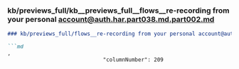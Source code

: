 ### kb/previews_full/kb__previews_full__flows__re-recording from your personal account@auth.har.part038.md.part002.md

```md
### kb/previews_full/flows__re-recording from your personal account@auth.har.part038.md (part 002)

```md
,
                              "columnNumber": 209
                          
```

```

```
